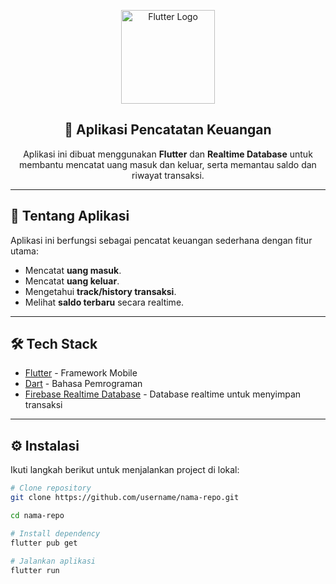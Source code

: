 <p align="center">
    <a href="https://flutter.dev" target="_blank">
        <img src="https://seeklogo.com/images/F/flutter-logo-5086DD11C5-seeklogo.com.png" width="150" alt="Flutter Logo">
    </a>
</p>

<h2 align="center">📌 Aplikasi Pencatatan Keuangan</h2>

<p align="center">
    Aplikasi ini dibuat menggunakan <b>Flutter</b> dan <b>Realtime Database</b> untuk membantu mencatat uang masuk dan keluar, serta memantau saldo dan riwayat transaksi.
</p>

---

## 🚀 Tentang Aplikasi

Aplikasi ini berfungsi sebagai pencatat keuangan sederhana dengan fitur utama:

- Mencatat **uang masuk**.
- Mencatat **uang keluar**.
- Mengetahui **track/history transaksi**.
- Melihat **saldo terbaru** secara realtime.

---

## 🛠️ Tech Stack

- [Flutter](https://flutter.dev) - Framework Mobile
- [Dart](https://dart.dev) - Bahasa Pemrograman
- [Firebase Realtime Database](https://firebase.google.com) - Database realtime untuk menyimpan transaksi

---

## ⚙️ Instalasi

Ikuti langkah berikut untuk menjalankan project di lokal:

```bash
# Clone repository
git clone https://github.com/username/nama-repo.git

cd nama-repo

# Install dependency
flutter pub get

# Jalankan aplikasi
flutter run

